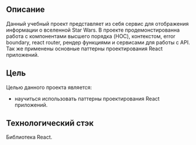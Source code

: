 ## Описание

Данный учебный проект представляет из себя сервис для отображения информации о вселенной Star Wars. В проекте продемонстированна работа с компонентами высшего порядка (HOC), контекстом, error boundary, react router, рендер функциями и сервисами для работы с API. Так же применены основные паттерны проектирования React приложений.

## Цель

Целью данного проекта является:

- научиться использовать паттерны проектирования React приложений.

## Технологический стэк

Библиотека React.
